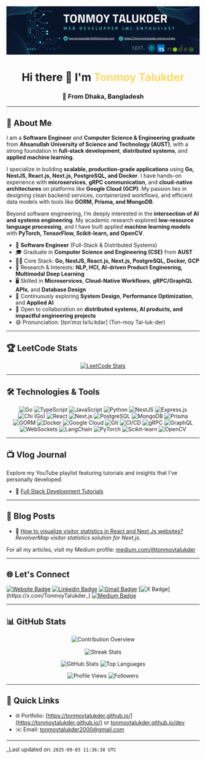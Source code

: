 <div align="center">
  <a href="https://tonmoytalukder.github.io/dev">
    <img src="https://raw.githubusercontent.com/TonmoyTalukder/TonmoyTalukder/e07ee3bec5ab157218ce48e955c7ebfc752c91b3/images/cover.svg" alt="Cover Image" style="max-width: 100%; height: auto;" />
  </a>
</div>

<h1 align="center">Hi there 👋 I'm <span style="color: #FFD966;">Tonmoy Talukder</span></h1>
<h3 align="center">🏡 From Dhaka, Bangladesh</h3>

---

## 📝 **About Me**

I am a **Software Engineer** and **Computer Science & Engineering graduate** from **Ahsanullah University of Science and Technology (AUST)**, with a strong foundation in **full-stack development**, **distributed systems**, and **applied machine learning**.  

I specialize in building **scalable, production-grade applications** using **Go, NestJS, React.js, Next.js, PostgreSQL, and Docker**. I have hands-on experience with **microservices**, **gRPC communication**, and **cloud-native architectures** on platforms like **Google Cloud (GCP)**. My passion lies in designing clean backend services, containerized workflows, and efficient data models with tools like **GORM, Prisma, and MongoDB**.  

Beyond software engineering, I’m deeply interested in the **intersection of AI and systems engineering**. My academic research explored **low-resource language processing**, and I have built applied **machine learning models** with **PyTorch, TensorFlow, Scikit-learn, and OpenCV**.  

- 💼 **Software Engineer** (Full-Stack & Distributed Systems)  
- 🎓 Graduate in **Computer Science and Engineering (CSE)** from **AUST**  
- 👨‍💻 Core Stack: **Go, NestJS, React.js, Next.js, PostgreSQL, Docker, GCP**  
- 🔬 Research & Interests: **NLP, HCI, AI-driven Product Engineering, Multimodal Deep Learning**  
- 🖥️ Skilled in **Microservices**, **Cloud-Native Workflows**, **gRPC/GraphQL APIs**, and **Database Design**  
- 🌱 Continuously exploring **System Design**, **Performance Optimization**, and **Applied AI**  
- 💬 Open to collaboration on **distributed systems, AI products, and impactful engineering projects**  
- 😄 Pronunciation: [tɒnˈmɔɪ təˈluːkdər] (Ton-moy Tal-luk-der)  

---


## 🏆 **LeetCode Stats**

<p align="center">
 <a href="https://leetcode.com/zishnav" target="_blank">
  <img src="https://leetcard.jacoblin.cool/zishnav" alt="LeetCode Stats">
  </a>
</p>

---

## 🛠️ **Technologies & Tools**

<!-- <p align="center">
  <img src="https://img.shields.io/badge/JavaScript-F7DF1E?style=for-the-badge&logo=javascript&logoColor=black" alt="JavaScript" />
  <img src="https://img.shields.io/badge/TypeScript-007ACC?style=for-the-badge&logo=typescript&logoColor=white" alt="TypeScript" />
  <img src="https://img.shields.io/badge/React-61DAFB?style=for-the-badge&logo=react&logoColor=black" alt="React" />
  <img src="https://img.shields.io/badge/Next.js-000000?style=for-the-badge&logo=next.js&logoColor=white" alt="Next.js" />
  <img src="https://img.shields.io/badge/Node.js-339933?style=for-the-badge&logo=nodedotjs&logoColor=white" alt="Node.js" />
  <img src="https://img.shields.io/badge/Express.js-404D59?style=for-the-badge&logo=express&logoColor=white" alt="Express.js" />
  <img src="https://img.shields.io/badge/Redux-764ABC?style=for-the-badge&logo=redux&logoColor=white" alt="Redux" />
  <img src="https://img.shields.io/badge/Prisma-2D3748?style=for-the-badge&logo=prisma&logoColor=white" alt="Prisma" />
  <img src="https://img.shields.io/badge/MongoDB-47A248?style=for-the-badge&logo=mongodb&logoColor=white" alt="MongoDB" />
  <img src="https://img.shields.io/badge/PostgreSQL-316192?style=for-the-badge&logo=postgresql&logoColor=white" alt="PostgreSQL" />
  <img src="https://img.shields.io/badge/Python-3776AB?style=for-the-badge&logo=python&logoColor=white" alt="Python" />
  <img src="https://img.shields.io/badge/C/C++-00599C?style=for-the-badge&logo=cplusplus&logoColor=white" alt="C/C++" />
  <img src="https://img.shields.io/badge/HTML5-E34F26?style=for-the-badge&logo=html5&logoColor=white" alt="HTML5" />
  <img src="https://img.shields.io/badge/CSS3-1572B6?style=for-the-badge&logo=css3&logoColor=white" alt="CSS3" />
  <img src="https://img.shields.io/badge/TailwindCSS-06B6D4?style=for-the-badge&logo=tailwindcss&logoColor=white" alt="Tailwind CSS" />
</p> -->

<p align="center">
  <!-- Core Languages -->
  <img src="https://img.shields.io/badge/Go-00ADD8?style=for-the-badge&logo=go&logoColor=white" alt="Go" />
  <img src="https://img.shields.io/badge/TypeScript-3178C6?style=for-the-badge&logo=typescript&logoColor=white" alt="TypeScript" />
  <img src="https://img.shields.io/badge/JavaScript-F7DF1E?style=for-the-badge&logo=javascript&logoColor=black" alt="JavaScript" />
  <img src="https://img.shields.io/badge/Python-3776AB?style=for-the-badge&logo=python&logoColor=white" alt="Python" />
<!--   <img src="https://img.shields.io/badge/SQL-336791?style=for-the-badge&logo=postgresql&logoColor=white" alt="SQL" />
 -->
  <!-- Frameworks & Libraries -->
  <img src="https://img.shields.io/badge/NestJS-E0234E?style=for-the-badge&logo=nestjs&logoColor=white" alt="NestJS" />
  <img src="https://img.shields.io/badge/Express.js-404D59?style=for-the-badge&logo=express&logoColor=white" alt="Express.js" />
  <img src="https://img.shields.io/badge/Chi-00B4AB?style=for-the-badge&logo=go&logoColor=white" alt="Chi (Go)" />
  <img src="https://img.shields.io/badge/React-61DAFB?style=for-the-badge&logo=react&logoColor=black" alt="React" />
  <img src="https://img.shields.io/badge/Next.js-000000?style=for-the-badge&logo=nextdotjs&logoColor=white" alt="Next.js" />

  <!-- Databases & ORMs -->
  <img src="https://img.shields.io/badge/PostgreSQL-316192?style=for-the-badge&logo=postgresql&logoColor=white" alt="PostgreSQL" />
  <img src="https://img.shields.io/badge/MongoDB-47A248?style=for-the-badge&logo=mongodb&logoColor=white" alt="MongoDB" />
  <img src="https://img.shields.io/badge/Prisma-2D3748?style=for-the-badge&logo=prisma&logoColor=white" alt="Prisma" />
  <img src="https://img.shields.io/badge/GORM-00ADD8?style=for-the-badge&logo=go&logoColor=white" alt="GORM" />

  <!-- DevOps & Cloud -->
  <img src="https://img.shields.io/badge/Docker-2496ED?style=for-the-badge&logo=docker&logoColor=white" alt="Docker" />
  <img src="https://img.shields.io/badge/Google Cloud-4285F4?style=for-the-badge&logo=googlecloud&logoColor=white" alt="Google Cloud" />
  <img src="https://img.shields.io/badge/Git-F05033?style=for-the-badge&logo=git&logoColor=white" alt="Git" />
  <img src="https://img.shields.io/badge/CI/CD-000000?style=for-the-badge&logo=githubactions&logoColor=white" alt="CI/CD" />

  <!-- APIs & Communication -->
  <img src="https://img.shields.io/badge/gRPC-4A154B?style=for-the-badge&logo=grpc&logoColor=white" alt="gRPC" />
  <img src="https://img.shields.io/badge/GraphQL-E10098?style=for-the-badge&logo=graphql&logoColor=white" alt="GraphQL" />
  <img src="https://img.shields.io/badge/WebSockets-010101?style=for-the-badge&logo=socketdotio&logoColor=white" alt="WebSockets" />

  <!-- ML & AI -->
  <img src="https://img.shields.io/badge/LangChain-121212?style=for-the-badge&logo=chainlink&logoColor=white" alt="LangChain" />
  <img src="https://img.shields.io/badge/PyTorch-EE4C2C?style=for-the-badge&logo=pytorch&logoColor=white" alt="PyTorch" />
  <!-- <img src="https://img.shields.io/badge/TensorFlow-FF6F00?style=for-the-badge&logo=tensorflow&logoColor=white" alt="TensorFlow" /> -->
  <img src="https://img.shields.io/badge/Scikit--learn-F7931E?style=for-the-badge&logo=scikitlearn&logoColor=white" alt="Scikit-learn" />
  <img src="https://img.shields.io/badge/OpenCV-5C3EE8?style=for-the-badge&logo=opencv&logoColor=white" alt="OpenCV" />
</p>

---

## 📺 **Vlog Journal**

Explore my YouTube playlist featuring tutorials and insights that I’ve personally developed:

<!-- <div align="center">
  <a href="https://www.youtube.com/playlist?list=PLrK96wPWZofvWkhdnObK7HyEQtEMRobXK" target="_blank">
    <img src="https://img.shields.io/badge/My-Tutorial-red?style=for-the-badge&logo=youtube&logoColor=white" alt="YouTube Playlist">
  </a>
</div> -->

- 📖 [Full Stack Development Tutorials](https://www.youtube.com/playlist?list=PLrK96wPWZofvWkhdnObK7HyEQtEMRobXK)

---

## 📝 **Blog Posts**

- 🌟 [How to visualize visitor statistics in React and Next Js websites?](https://tonmoytalukder.medium.com/how-to-visualize-visitor-statistics-in-react-and-next-js-websites-46be05b29f8d)  
  _RevolverMap visitor statistics solution for Next.js._

For all my articles, visit my Medium profile: [medium.com/@tonmoytalukder](https://medium.com/@tonmoytalukder)

---

## 🌐 **Let's Connect**

[![Website Badge](https://img.shields.io/badge/-tonmoytalukder.github.io/dev-FFD966?style=flat&logo=Google-Chrome&logoColor=white&link=https://tonmoytalukder.github.io/dev)](https://tonmoytalukder.github.io/dev)
[![Linkedin Badge](https://img.shields.io/badge/-tonmoytalukder-blue?style=flat&logo=Linkedin&logoColor=white&link=https://www.linkedin.com/in/tonmoytalukder/)](https://www.linkedin.com/in/tonmoytalukder/)
[![Gmail Badge](https://img.shields.io/badge/-tonmoytalukder2000-c14438?style=flat&logo=Gmail&logoColor=white&link=mailto:tonmoytalukder2000@gmail.com)](mailto:tonmoytalukder2000@gmail.com)
[![X Badge](https://img.shields.io/badge/-@TonmoyTalukder__-000000?style=flat&labelColor=000000&logo=x&logoColor=white&link=https://x.com/TonmoyTalukder_)](https://x.com/TonmoyTalukder_)
[![Medium Badge](https://img.shields.io/badge/-@tonmoytalukder-000000?style=flat&labelColor=000000&logo=medium&link=https://medium.com/@tonmoytalukder)](https://medium.com/@tonmoytalukder)

---

## 📊 **GitHub Stats**

<p align="center">
  <img src="https://github-profile-summary-cards.vercel.app/api/cards/profile-details?username=TonmoyTalukder&theme=github_dark" alt="Contribution Overview" />
</p>

<p align="center">
  <!-- <img src="https://github-readme-streak-stats.herokuapp.com?user=TonmoyTalukder&theme=dark&date_format=M%20j%5B%2C%20Y%5D" alt="Streak Stats" /> -->
<!--   [![GitHub Streak](https://github-readme-streak-stats.herokuapp.com?user=TonmoyTalukder&theme=dark&date_format=M%20j%5B%2C%20Y%5D)](https://git.io/streak-stats) -->
<img align="center" src="https://github-readme-streak-stats-eight.vercel.app/?user=TonmoyTalukder&theme=react" width="51%" alt="Streak Stats" />
</p>

<p align="center">
  <img src="https://github-readme-stats.vercel.app/api?username=TonmoyTalukder&show_icons=true&theme=radical&hide=prs&count_private=true" alt="GitHub Stats" />
  <img src="https://github-readme-stats.vercel.app/api/top-langs/?username=TonmoyTalukder&layout=compact&theme=radical" alt="Top Languages" />
</p>

<p align="center">
  <img src="https://komarev.com/ghpvc/?username=TonmoyTalukder&label=Profile%20Views&color=0e75b6&style=flat-square" alt="Profile Views" />
  <img src="https://img.shields.io/github/followers/TonmoyTalukder?style=social" alt="Followers" />
</p>

---

## 📌 **Quick Links**

- 🌐 Portfolio: [https://tonmoytalukder.github.io/](https://tonmoytalukder.github.io/) or [tonmoytalukder.github.io/dev](https://tonmoytalukder.github.io/dev)
- ✉️ Email: [tonmoytalukder2000@gmail.com](mailto:tonmoytalukder2000@gmail.com)

---

_Last updated on: `2025-09-03 11:36:38 UTC`

<!--
<p> <img src="https://img.shields.io/github/followers/TonmoyTalukder?style=social" alt="TonmoyTalukder" /> </p> -->

<!-- <h3 align="center">
  <a href="https://codeforces.com/profile/Zishnav"> <img align="center" width="90" height="20" src="https://img.shields.io/badge/dynamic/json?color=blue&label=Codeforces&query=%24.result%5B%3A1%5D.maxRating&url=https%3A%2F%2Fcodeforces.com%2Fapi%2Fuser.info%3Fhandles%3Dpz1971"> </a>
  <a href="https://www.kaggle.com/tonmoytalukder"> <img align="center" width="100" height="20" src="https://img.shields.io/badge/Kaggle-profile-%2369391C"> </a>
  <a href="https://leetcode.com/zishnav/"> <img align="center" width="100" height="20" src="https://img.shields.io/badge/Leetcode-profile-%23C9CACC"> </a>
  <a href="https://www.hackerrank.com/Zishnav"> <img align="center" width="100" height="20" src="https://img.shields.io/badge/Hackerrank-profile-%2369391C"> </a>
  <a href="https://www.codechef.com/users/zishnav"> <img align="center" width="100" height="20" src="https://img.shields.io/badge/Codechef-profile-%2369391C"> </a>
  <a href="https://toph.co/u/Zishnav"> <img align="center" width="100" height="20" src="https://img.shields.io/badge/Toph-profile-%2369391C"> </a>
  <a href="https://www.stopstalk.com/user/profile/zishnav"> <img align="center" width="100" height="20" src="https://img.shields.io/badge/Stopstalk-profile-%23D92333"> </a>
</h3> -->
<!--  <h1 align="center">
  <a href="https://github-profile-trophy.vercel.app/?username=TonmoyTalukder&theme=onedark"> <img align="center" src="https://github-profile-trophy.vercel.app/?username=TonmoyTalukder&theme=onedark"> </a>
</h1>  -->

<!--  ![Tonmoy's github stats](https://github-readme-stats.vercel.app/api?username=TonmoyTalukder&show_icons=true&theme=graywhite&hide=prs&count_private=true)
![Top Languages](https://github-readme-stats.vercel.app/api/top-langs/?username=TonmoyTalukder&layout=compact) -->

<!--  ## :eyes: Overview

- 📚  I graduated with a bachelor's degree in Computer Science and Engineering from Ahsanullah University of Science and Technology.
- 👨🏻‍💻 I'm a Full Stack Developper. I have expertise in MERN Stack, NextJs, PostgreSQL, Python development.
- ⚙️ I like to code in TypeScript and Python mostly.
- 🔎  I’m currently doing research in Natural Language Processing, Computer Vision, and Multimodal Deep Learning.
- 💻  My research interest is in Multimodal Deep Learning, Natural Language Processing, Computer Vision, Human-Computer Interaction, and Machine Learning.
- 👨🏻‍💻  I am learning Data Science, Natural Language Processing, Computer Vision, and Deep Learning.
- 🖥   I have experience in Web Development and Database Management.
- 💬  Ask me about anything related to my research and projects.
- 📫  How to reach me: Email, LinkedIn, and Twitter.
- 🌐 <b> Browse me on: </b> [https://tonmoytalukder.github.io/](https://tonmoytalukder.github.io/) or [https://tonmoytalukder.github.io/dev](https://tonmoytalukder.github.io/dev)
- 😄 Pronouns: [tɒnˈmɔɪ təˈluːkdər]  -->
